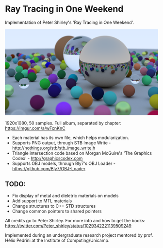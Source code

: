 # Ray Tracing in One Weekend

Implementation of Peter Shirley's 'Ray Tracing in One Weekend'.
 
![CH12 Result](img.png)
 
1920x1080, 50 samples. Full album, separated by chapter: https://imgur.com/a/wFcnKnC
  
- Each material has its own file, which helps modularization.
- Supports PNG output, through STB Image Write - http://nothings.org/stb/stb_image_write.h
- Triangle intersection code based on Morgan McGuire's 'The Graphics Codex' - http://graphicscodex.com
- Supports OBJ models, through Bly7's OBJ Loader - https://github.com/Bly7/OBJ-Loader

## TODO:
- Fix display of metal and dieletric materials on models
- Add support to MTL materials
- Change structures to C++ STD structures
- Change common pointers to shared pointers

All credits go to Peter Shirley. For more info and how to get the books: https://twitter.com/Peter_shirley/status/1029342221139509249

Implemented during an undergraduate research project mentored by prof. Hélio Pedrini at the Institute of Computing/Unicamp.
